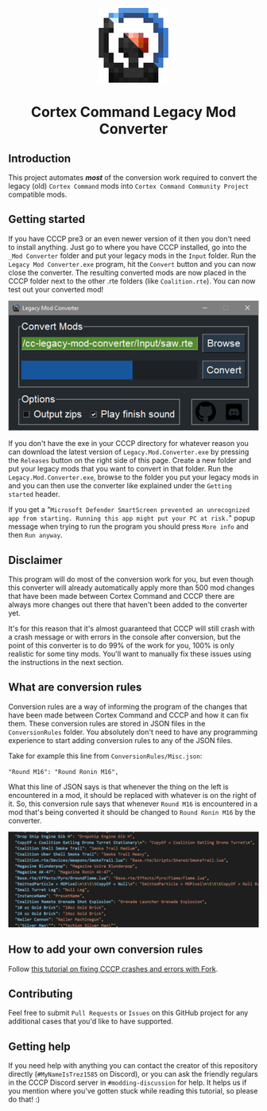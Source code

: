 <p align="center"><img src="Media/legacy-mod-converter-icon.png" alt="Legacy Mod Converter icon"></p>
<h1 align="center">Cortex Command Legacy Mod Converter</h1>

## Introduction
This project automates ***most*** of the conversion work required to convert the legacy (old) `Cortex Command` mods into `Cortex Command Community Project` compatible mods.

## Getting started
If you have CCCP pre3 or an even newer version of it then you don't need to install anything. Just go to where you have CCCP installed, go into the `_Mod Converter` folder and put your legacy mods in the `Input` folder. Run the `Legacy Mod Converter.exe` program, hit the `Convert` button and you can now close the converter. The resulting converted mods are now placed in the CCCP folder next to the other .rte folders (like `Coalition.rte`). You can now test out your converted mod!

<p align="center"><img src="Media/legacy-mod-converter-screenshot.png" alt="Legacy Mod Converter screenshot"></p>

If you don't have the exe in your CCCP directory for whatever reason you can download the latest version of `Legacy.Mod.Converter.exe` by pressing the `Releases` button on the right side of this page. Create a new folder and put your legacy mods that you want to convert in that folder. Run the `Legacy.Mod.Converter.exe`, browse to the folder you put your legacy mods in and you can then use the converter like explained under the `Getting started` header.

If you get a "`Microsoft Defender SmartScreen prevented an unrecognized app from starting. Running this app might put your PC at risk.`" popup message when trying to run the program you should press `More info` and then `Run anyway`.

## Disclaimer
This program will do most of the conversion work for you, but even though this converter will already automatically apply more than 500 mod changes that have been made between Cortex Command and CCCP there are always more changes out there that haven't been added to the converter yet.

It's for this reason that it's almost guaranteed that CCCP will still crash with a crash message or with errors in the console after conversion, but the point of this converter is to do 99% of the work for you, 100% is only realistic for some tiny mods. You'll want to manually fix these issues using the instructions in the next section.

## What are conversion rules
Conversion rules are a way of informing the program of the changes that have been made between Cortex Command and CCCP and how it can fix them. These conversion rules are stored in JSON files in the `ConversionRules` folder. You absolutely don't need to have any programming experience to start adding conversion rules to any of the JSON files.

Take for example this line from `ConversionRules/Misc.json`:

`"Round M16": "Round Ronin M16",`

What this line of JSON says is that whenever the thing on the left is encountered in a mod, it should be replaced with whatever is on the right of it. So, this conversion rule says that whenever `Round M16` is encountered in a mod that's being converted it should be changed to `Round Ronin M16` by the converter.

<p align="center"><img src="Media/conversion-rules-screenshot.png" alt="Conversion rules screenshot"></p>

## How to add your own conversion rules
Follow [this tutorial on fixing CCCP crashes and errors with Fork](https://github.com/cortex-command-community/Cortex-Command-Legacy-Mod-Converter/wiki/Fixing-CCCP-crashes-and-errors-with-Fork).

## Contributing
Feel free to submit `Pull Requests` or `Issues` on this GitHub project for any additional cases that you'd like to have supported.

## Getting help
If you need help with anything you can contact the creator of this repository directly (`#MyNameIsTrez1585` on Discord), or you can ask the friendly regulars in the CCCP Discord server in `#modding-discussion` for help. It helps us if you mention where you've gotten stuck while reading this tutorial, so please do that! :)
